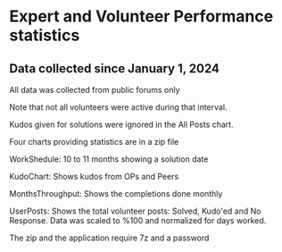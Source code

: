 # Expert and Volunteer Performance statistics

## Data collected since January 1, 2024

All data was collected from public forums only

Note that not all volunteers were active during that interval.

Kudos given for solutions were ignored in the All Posts chart.

Four charts providing statistics are in a zip file

WorkShedule: 10 to 11 months showing a solution date

KudoChart: Shows kudos from OPs and Peers

MonthsThroughput:  Shows the completions done monthly

UserPosts: Shows the total volunteer posts: Solved, Kudo'ed and No Response.
   Data was scaled to %100 and normalized for days worked.

The zip and the application require 7z and a password